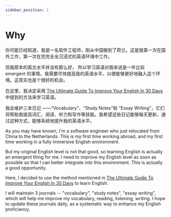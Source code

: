 ```yaml
---
sidebar_position: 1
---
```


# Why

你可能已经知道，我是一名软件工程师，刚从中国搬到了荷兰。这是我第一次在国外工作，第一次在完完全全沉浸式的英语环境中工作。

但我原本的英文水平并没有那么好， 所以学习英语对我来说是一件比较 emergent 的事情。我需要尽快提高我的英语水平，以便能够更好地融入这个环境。这其实也是个很好的机会。

在这里，我决定采用 [The Ultimate Guide To Improve Your English In 30 Days](https://www.youtube.com/watch?v=NacMkOzo2J8&ab_channel=SpeakEnglishWithTiffani)
中提到的方法来学习英语。

我会维护三本日记 ——“Vocabulary”、“Study Notes”和 “Essay
Writing”，它们将帮助我提高词汇、阅读、听力和写作等技能。我希望这些日记能够每天更新，通过这种方式，能够系统地提升我的英语水平。

As you may have known, I'm a software engineer who just relocated from China to the Netherlands. This is my first time
working abroad, and my first time working in a fully immersive English environment.

But my original English level is not that good, so learning English is actually an emergent thing for me. I need to
improve my English level as soon as possible so that I can better integrate into this environment. This is actually a
good opportunity.

Here, I decided to use the method mentioned
in [The Ultimate Guide To Improve Your English In 30 Days](https://www.youtube.com/watch?v=NacMkOzo2J8&ab_channel=SpeakEnglishWithTiffani)
to learn English.

I will maintain 3 journals -- "vocabulary", "study notes", "essay writing", which will help me improve my vocabulary,
reading,
listening, writing. I hope to update these journals daily, as a systematic way to enhance my English proficiency.
